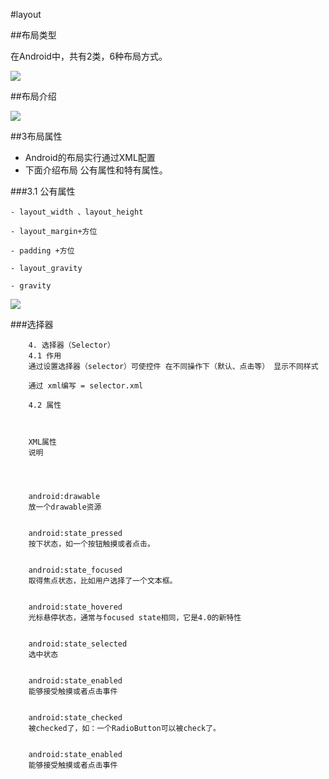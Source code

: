 #layout

##布局类型

在Android中，共有2类，6种布局方式。

![](https://i.imgur.com/4nMODwx.png)

##布局介绍

![](https://i.imgur.com/M0FFxIf.png)

##3布局属性

- Android的布局实行通过XML配置
- 下面介绍布局 公有属性和特有属性。

###3.1 公有属性

	
	

	- layout_width 、layout_height
		
	- layout_margin+方位
		
	- padding +方位
		
	- layout_gravity
	
	- gravity

![](https://i.imgur.com/e9WVEcn.png)


###选择器

        4. 选择器（Selector）
        4.1 作用
        通过设置选择器（selector）可使控件 在不同操作下（默认、点击等） 显示不同样式

        通过 xml编写 = selector.xml

        4.2 属性



        XML属性
        说明




        android:drawable
        放一个drawable资源


        android:state_pressed
        按下状态，如一个按钮触摸或者点击。


        android:state_focused
        取得焦点状态，比如用户选择了一个文本框。


        android:state_hovered
        光标悬停状态，通常与focused state相同，它是4.0的新特性


        android:state_selected
        选中状态


        android:state_enabled
        能够接受触摸或者点击事件


        android:state_checked
        被checked了，如：一个RadioButton可以被check了。


        android:state_enabled
        能够接受触摸或者点击事件



